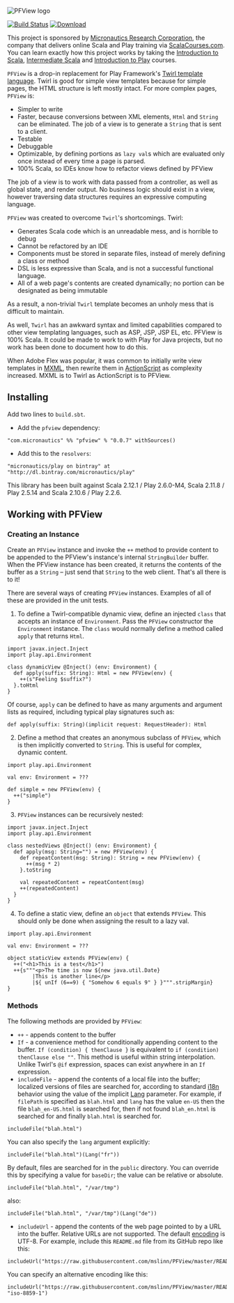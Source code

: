 ![PFView logo](https://raw.githubusercontent.com/mslinn/PFView/master/images/pfview_355x148.png "PFView Logo")

[![Build Status](https://travis-ci.org/mslinn/PFView.svg?branch=master)](https://travis-ci.org/mslinn/PFView)
[ ![Download](https://api.bintray.com/packages/micronautics/play/pfview/images/download.svg) ](https://bintray.com/micronautics/play/pfview/_latestVersion)

This project is sponsored by [Micronautics Research Corporation](http://www.micronauticsresearch.com/),
the company that delivers online Scala and Play training via [ScalaCourses.com](http://www.ScalaCourses.com).
You can learn exactly how this project works by taking the [Introduction to Scala](http://www.ScalaCourses.com/showCourse/40),
[Intermediate Scala](http://www.ScalaCourses.com/showCourse/45) and [Introduction to Play](http://www.ScalaCourses.com/showCourse/39) courses.

`PFView` is a drop-in replacement for Play Framework's [Twirl template language](https://github.com/playframework/twirlhttps://github.com/playframework/twirl).
Twirl is good for simple view templates because for simple pages, the HTML structure is left mostly intact.
For more complex pages, `PFView` is:

 * Simpler to write
 * Faster, because conversions between XML elements, `Html` and `String` can be eliminated. The job of a view is to generate a `String` that is sent to a client.
 * Testable
 * Debuggable
 * Optimizable, by defining portions as `lazy val`s which are evaluated only once instead of every time a page is parsed.
 * 100% Scala, so IDEs know how to refactor views defined by PFView

The job of a view is to work with data passed from a controller, as well as global state, and render output.
No business logic should exist in a view, however traversing data structures requires an expressive computing language.

`PFView` was created to overcome `Twirl`'s shortcomings. Twirl:
 * Generates Scala code which is an unreadable mess, and is horrible to debug
 * Cannot be refactored by an IDE
 * Components must be stored in separate files, instead of merely defining a class or method
 * DSL is less expressive than Scala, and is not a successful functional language.
 * All of a web page's contents are created dynamically; no portion can be designated as being immutable

As a result, a non-trivial `Twirl` template becomes an unholy mess that is difficult to maintain.

As well, `Twirl` has an awkward syntax and limited capabilities compared to other view templating languages, such as ASP, JSP, JSP EL, etc.
PFView is 100% Scala. It could be made to work to with Play for Java projects, but no work has been done to document how to do this.

When Adobe Flex was popular, it was common to initially write view templates in [MXML](http://en.wikipedia.org/wiki/MXML),
then rewrite them in [ActionScript](http://en.wikipedia.org/wiki/ActionScript) as complexity increased.
MXML is to Twirl as ActionScript is to PFView.

## Installing ##

Add two lines to `build.sbt`.

 * Add the `pfview` dependency:
````
"com.micronautics" %% "pfview" % "0.0.7" withSources()
````

 * Add this to the `resolvers`:
````
"micronautics/play on bintray" at "http://dl.bintray.com/micronautics/play"
````

This library has been built against Scala 2.12.1 / Play 2.6.0-M4, Scala 2.11.8 / Play 2.5.14 and Scala 2.10.6 / Play 2.2.6.

## Working with PFView ##
### Creating an Instance ###
Create an `PFView` instance and invoke the `++` method to provide content to be appended to the PFView's instance's internal `StringBuilder` buffer.
When the PFView instance has been created, it returns the contents of the buffer as a `String` &ndash; just send that `String` to the web client.
That's all there is to it!

There are several ways of creating `PFView` instances. Examples of all of these are provided in the unit tests.

 1) To define a Twirl-compatible dynamic view, define an injected `class` that accepts an instance of `Environment`.
  Pass the `PFView` constructor the `Environment` instance.
   The `class` would normally define a method called `apply` that returns `Html`.
````
import javax.inject.Inject
import play.api.Environment

class dynamicView @Inject() (env: Environment) {
  def apply(suffix: String): Html = new PFView(env) {
    ++(s"Feeling $suffix?")
  }.toHtml
}
````
Of course, `apply` can be defined to have as many arguments and argument lists as required, including typical play signatures such as:

    def apply(suffix: String)(implicit request: RequestHeader): Html

 2) Define a method that creates an anonymous subclass of `PFView`, which is then implicitly converted to `String`.
   This is useful for complex, dynamic content.

````
import play.api.Environment

val env: Environment = ???

def simple = new PFView(env) {
  ++("simple")
}
````

 3) `PFView` instances can be recursively nested:
````
import javax.inject.Inject
import play.api.Environment

class nestedViews @Inject() (env: Environment) {
  def apply(msg: String="") = new PFView(env) {
    def repeatContent(msg: String): String = new PFView(env) {
      ++(msg * 2)
    }.toString

    val repeatedContent = repeatContent(msg)
    ++(repeatedContent)
  }
}
````

 4) To define a static view, define an `object` that extends `PFView`. 
 This should only be done when assigning the result to a lazy val.
````
import play.api.Environment

val env: Environment = ???

object staticView extends PFView(env) {
  ++("<h1>This is a test</h1>")
  ++{s"""<p>The time is now ${new java.util.Date}
        |This is another line</p>
        |${ unIf (6==9) { "Somehow 6 equals 9" } }""".stripMargin}
}
````

### Methods ###
The following methods are provided by `PFView`:

 * `++` - appends content to the buffer
 * `If` - a convenience method for conditionally appending content to the buffer.
`If (condition) { thenClause }` is equivalent to `if (condition) thenClause else ""`.
This method is useful within string interpolation. Unlike Twirl's `@if` expression, spaces can exist anywhere in an `If` expression.
 * `includeFile` - append the contents of a local file into the buffer; localized versions of files are searched for,
according to standard [i18n](http://en.wikipedia.org/wiki/Internationalization_and_localization) behavior using the value of the implicit
[Lang](https://www.playframework.com/documentation/2.3.x/api/scala/index.html#play.api.i18n.Lang) parameter.
For example, if `filePath` is specified as `blah.html` and `lang` has the value `en-US` then the file `blah_en-US.html` is searched for,
then if not found `blah_en.html` is searched for and finally `blah.html` is searched for.
````
includeFile("blah.html")
````
You can also specify the `lang` argument explicitly:
````
includeFile("blah.html")(Lang("fr"))
````
By default, files are searched for in the `public` directory. You can override this by specifying a value for `baseDir`; the value can be relative or absolute.
````
includeFile("blah.html", "/var/tmp")
````
also:
````
includeFile("blah.html", "/var/tmp")(Lang("de"))
````
 * `includeUrl` - append the contents of the web page pointed to by a URL into the buffer.
Relative URLs are not supported. The default [encoding](https://www.playframework.com/documentation/2.3.x/api/scala/index.html#play.api.mvc.Codec) is UTF-8.
For example, include this `README.md` file from its GitHub repo like this:
````
includeUrl("https://raw.githubusercontent.com/mslinn/PFView/master/README.md")
````
You can specify an alternative encoding like this:
````
includeUrl("https://raw.githubusercontent.com/mslinn/PFView/master/README.md", "iso-8859-1")
````
